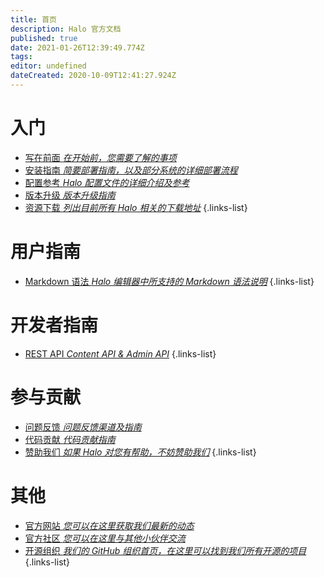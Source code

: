 ```yaml
---
title: 首页
description: Halo 官方文档
published: true
date: 2021-01-26T12:39:49.774Z
tags: 
editor: undefined
dateCreated: 2020-10-09T12:41:27.924Z
---
```


# 入门
- [写在前面 *在开始前，您需要了解的事项*](/install/prepare)
- [安装指南 *简要部署指南，以及部分系统的详细部署流程*](/install/index)
- [配置参考 *Halo 配置文件的详细介绍及参考*](/install/config)
- [版本升级 *版本升级指南*](/install/upgrade)
- [资源下载 *列出目前所有 Halo 相关的下载地址*](/install/downloads)
{.links-list}

# 用户指南
- [Markdown 语法 *Halo 编辑器中所支持的 Markdown 语法说明*](/user-guide/markdown)
{.links-list}

# 开发者指南
- [REST API *Content API & Admin API*](https://api.halo.run)
{.links-list}

# 参与贡献
- [问题反馈 *问题反馈渠道及指南*](/contribution/issue)
- [代码贡献 *代码贡献指南*](/contribution/pr)
- [赞助我们 *如果 Halo 对您有帮助，不妨赞助我们*](/contribution/sponsor)
{.links-list}

# 其他
- [官方网站 *您可以在这里获取我们最新的动态*](https://halo.run)
- [官方社区 *您可以在这里与其他小伙伴交流*](https://bbs.halo.run)
- [开源组织 *我们的 GitHub 组织首页，在这里可以找到我们所有开源的项目*](https://github.com/halo-dev)
{.links-list}